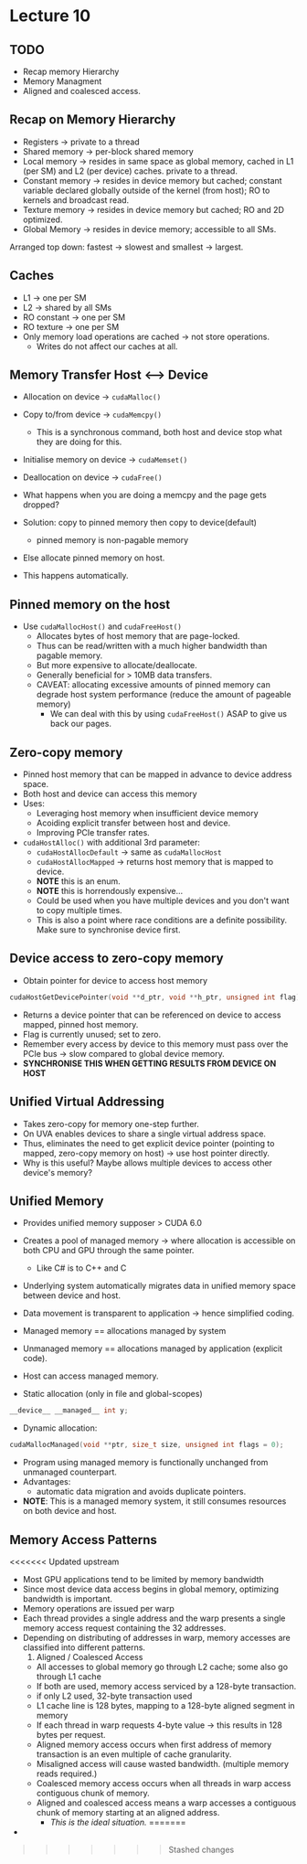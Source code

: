 # Lecture 10

## TODO

* Recap memory Hierarchy
* Memory Managment
* Aligned and coalesced access.

## Recap on Memory Hierarchy

* Registers -> private to a thread
* Shared memory -> per-block shared memory
* Local memory -> resides in same space as global memory, cached in L1 (per SM) and L2 (per device) caches. private to a thread.
* Constant memory -> resides in device memory but cached; constant variable declared globally outside of the kernel (from host); RO to kernels and broadcast read.
* Texture memory -> resides in device memory but cached; RO and 2D optimized.
* Global Memory -> resides in device memory; accessible to all SMs.

Arranged top down: fastest -> slowest and smallest -> largest.

## Caches

* L1 -> one per SM
* L2 -> shared by all SMs
* RO constant -> one per SM
* RO texture -> one per SM
* Only memory load operations are cached -> not store operations.
  * Writes do not affect our caches at all.

## Memory Transfer Host <--> Device

* Allocation on device -> ```cudaMalloc()```
* Copy to/from device -> ```cudaMemcpy()```
  * This is a synchronous command, both host and device stop what they are doing for this.
* Initialise memory on device -> ```cudaMemset()```
* Deallocation on device -> ```cudaFree()```


* What happens when you are doing a memcpy and the page gets dropped?
* Solution: copy to pinned memory then copy to device(default)
  * pinned memory is non-pagable memory
* Else allocate pinned memory on host.
* This happens automatically.

## Pinned memory on the host

* Use ```cudaMallocHost()``` and ```cudaFreeHost()```
  * Allocates bytes of host memory that are page-locked.
  * Thus can be read/written with a much higher bandwidth than pagable memory.
  * But more expensive to allocate/deallocate.
  * Generally beneficial for > 10MB data transfers.
  * CAVEAT: allocating excessive amounts of pinned memory can degrade host system performance (reduce the amount of pageable memory)
    * We can deal with this by using ```cudaFreeHost()``` ASAP to give us back our pages.

## Zero-copy memory

* Pinned host memory that can be mapped in advance to device address space.
* Both host and device can access this memory
* Uses:
  * Leveraging host memory when insufficient device memory
  * Acoiding explicit transfer between host and device.
  * Improving PCIe transfer rates.
* ```cudaHostAlloc()``` with additional 3rd parameter:
  * ```cudaHostAllocDefault``` -> same as ```cudaMallocHost```
  * ```cudaHostAllocMapped``` -> returns host memory that is mapped to device.
  * **NOTE** this is an enum.
  * **NOTE** this is horrendously expensive...
  * Could be used when you have multiple devices and you don't want to copy multiple times.
  * This is also a point where race conditions are a definite possibility. Make sure to synchronise device first.

## Device access to zero-copy memory

* Obtain pointer for device to access host memory
```c
cudaHostGetDevicePointer(void **d_ptr, void **h_ptr, unsigned int flag);
```
  * Returns a device pointer that can be referenced on device to access mapped, pinned host memory.
  * Flag is currently unused; set to zero.
  * Remember every access by device to this memory must pass over the PCIe bus -> slow compared to global device memory.
  * **SYNCHRONISE THIS WHEN GETTING RESULTS FROM DEVICE ON HOST**

## Unified Virtual Addressing

* Takes zero-copy for memory one-step further.
* On UVA enables devices to share a single virtual address space.
* Thus, eliminates the need to get explicit device pointer (pointing to mapped, zero-copy memory on host) -> use host pointer directly.
* Why is this useful? Maybe allows multiple devices to access other device's memory?

## Unified Memory

* Provides unified memory supposer > CUDA 6.0
* Creates a pool of managed memory -> where allocation is accessible on both CPU and GPU through the same pointer.
  * Like C# is to C++ and C
* Underlying system automatically migrates data in unified memory space between device and host.
* Data movement is transparent to application -> hence simplified coding.
* Managed memory == allocations managed by system
* Unmanaged memory == allocations managed by application (explicit code).
* Host can access managed memory.

* Static allocation (only in file and global-scopes)
```c
__device__ __managed__ int y;
```

* Dynamic allocation:
```c
cudaMallocManaged(void **ptr, size_t size, unsigned int flags = 0);
```

* Program using managed memory is functionally unchanged from unmanaged counterpart.
* Advantages:
  * automatic data migration and avoids duplicate pointers.
* **NOTE**: This is a managed memory system, it still consumes resources on both device and host.

## Memory Access Patterns

<<<<<<< Updated upstream
* Most GPU applications tend to be limited by memory bandwidth
* Since most device data access begins in global memory, optimizing bandwidth is important.
* Memory operations are issued per warp
* Each thread provides a single address and the warp presents a single memory access request containing the 32 addresses.
* Depending on distributing of addresses in warp, memory accesses are classified into different patterns.
  1. Aligned / Coalesced Access
    * All accesses to global memory go through L2 cache; some also go through L1 cache
    * If both are used, memory access serviced by a 128-byte transaction.
    * if only L2 used, 32-byte transaction used
    * L1 cache line is 128 bytes, mapping to a 128-byte aligned segment in memory
    * If each thread in warp requests 4-byte value -> this results in 128 bytes per request.
    * Aligned memory access occurs when first address of memory transaction is an even multiple of cache granularity.
    * Misaligned access will cause wasted bandwidth. (multiple memory reads required.)
    * Coalesced memory access occurs when all threads in warp access contiguous chunk of memory.
    * Aligned and coalesced access means a warp accesses a contiguous chunk of memory starting at an aligned address.
      * *This is the ideal situation.*
=======
* 
>>>>>>> Stashed changes
